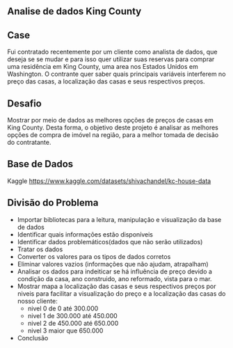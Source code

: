 ## Analise de dados King County
## Case
  Fui contratado recentemente por um cliente como analista de dados, que deseja se se mudar e para isso quer utilizar suas reservas para comprar uma residência em King County, uma area nos Estados Unidos em Washington. O contrante quer saber quais principais variáveis interferem no preço das casas, a localização das casas e seus respectivos preços.



## Desafio
  Mostrar por meio de dados as melhores opções de preços de casas em King County. Desta forma, o objetivo deste projeto é analisar as melhores opções de compra de imóvel na região, para a melhor tomada de decisão do contratante.

## Base de Dados
Kaggle
https://www.kaggle.com/datasets/shivachandel/kc-house-data

## Divisão do Problema
- Importar bibliotecas para a leitura, manipulação e visualização da base de dados
- Identificar quais informações estão disponíveis
- Identificar dados problemáticos(dados que não serão utilizados)
- Tratar os dados
- Converter os valores para os tipos de dados corretos
- Eliminar valores vazios (informações que não ajudam, atrapalham)
- Analisar os dados para indeiticar se há influência de preço devido a condição da casa, ano construido, ano reformado, vista para o mar.
- Mostrar mapa a localização das casas e seus respectivos preços por niveis para facilitar a visualização do preço e a localização das casas do nosso cliente:
  - nivel 0 de 0 até 300.000
  - nivel 1 de 300.000 até 450.000
  - nivel 2 de 450.000 até 650.000
  - nivel 3 maior que 650.000 
- Conclusão
